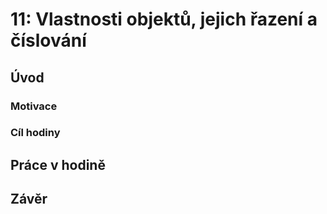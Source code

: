 # 11: Vlastnosti objektů, jejich řazení a číslování

## Úvod

### Motivace

### Cíl hodiny

## Práce v hodině

## Závěr
